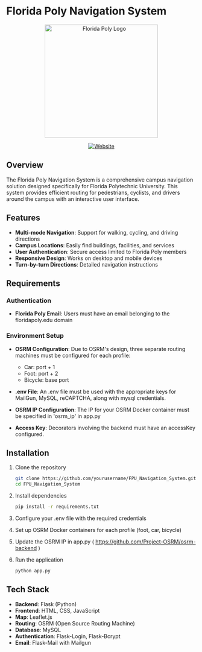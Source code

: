 # Florida Poly Navigation System

<div align="center">

<img src="https://marvel-b1-cdn.bc0a.com/f00000000257950/floridapoly.edu/university-relations/brand/assets/cyan_phoenixlogos-tm-master-cmyk.png" alt="Florida Poly Logo" width="300">

[![Website](https://img.shields.io/badge/Website-floridapolymap.com-6a0dad?style=for-the-badge)](https://floridapolymap.com)

</div>

## Overview

The Florida Poly Navigation System is a comprehensive campus navigation solution designed specifically for Florida Polytechnic University. This system provides efficient routing for pedestrians, cyclists, and drivers around the campus with an interactive user interface.

## Features

- **Multi-mode Navigation**: Support for walking, cycling, and driving directions
- **Campus Locations**: Easily find buildings, facilities, and services
- **User Authentication**: Secure access limited to Florida Poly members
- **Responsive Design**: Works on desktop and mobile devices
- **Turn-by-turn Directions**: Detailed navigation instructions

## Requirements

### Authentication

- **Florida Poly Email**: Users must have an email belonging to the floridapoly.edu domain

### Environment Setup

- **OSRM Configuration**: Due to OSRM's design, three separate routing machines must be configured for each profile:
  - Car: port + 1
  - Foot: port + 2
  - Bicycle: base port

- **.env File**: An .env file must be used with the appropriate keys for MailGun, MySQL, reCAPTCHA, along with mysql credentials. 

- **OSRM IP Configuration**: The IP for your OSRM Docker container must be specified in 'osrm_ip' in app.py

- **Access Key**: Decorators involving the backend must have an accessKey configured.

## Installation

1. Clone the repository
   ```bash
   git clone https://github.com/yourusername/FPU_Navigation_System.git
   cd FPU_Navigation_System
   ```

2. Install dependencies
   ```bash
   pip install -r requirements.txt
   ```

3. Configure your .env file with the required credentials

4. Set up OSRM Docker containers for each profile (foot, car, bicycle)

5. Update the OSRM IP in app.py ( https://github.com/Project-OSRM/osrm-backend )

6. Run the application
   ```bash
   python app.py
   ```

## Tech Stack

- **Backend**: Flask (Python)
- **Frontend**: HTML, CSS, JavaScript
- **Map**: Leaflet.js
- **Routing**: OSRM (Open Source Routing Machine)
- **Database**: MySQL
- **Authentication**: Flask-Login, Flask-Bcrypt
- **Email**: Flask-Mail with Mailgun
